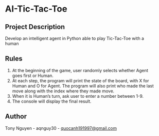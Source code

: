 # AI-Tic-Tac-Toe

## Project Description

Develop an intelligent agent in Python able to play Tic-Tac-Toe with a human

## Rules

1.	At the beginning of the game, user randomly selects whether Agent goes first or Human.
2.	At each step, the program will print the state of the board, with X for Human and O for Agent. The program will also print who made the last move along with the index where they made move.
3.	When it is Human’s turn, ask user to enter a number between 1-9. 
4.	The console will display the final result.

## Author
Tony Nguyen - aqnguy30 - quocanh191997@gmail.com
